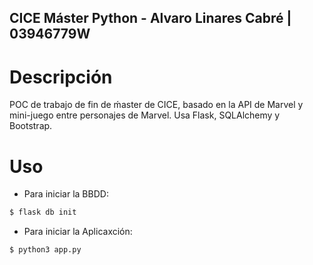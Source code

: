 ## CICE Máster Python - Alvaro Linares Cabré | 03946779W

# Descripción
POC de trabajo de fin de ḿaster de CICE, basado en la API de Marvel y mini-juego entre personajes de Marvel.
Usa Flask, SQLAlchemy y Bootstrap.

# Uso
- Para iniciar la BBDD:

```bash
$ flask db init
```

- Para iniciar la Aplicaxción:

```bash
$ python3 app.py
```
